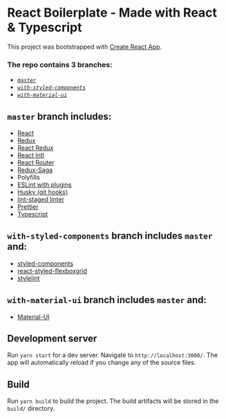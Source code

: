 # React Boilerplate - Made with React & Typescript

This project was bootstrapped with [Create React App](https://github.com/facebook/create-react-app).

### The repo contains 3 branches:

- [_`master`_](https://github.com/stovt/react-boilerplate)
- [_`with-styled-components`_](https://github.com/stovt/react-boilerplate/tree/with-styled-components)
- [_`with-material-ui`_ ](https://github.com/stovt/react-boilerplate/tree/with-material-ui)

## `master` branch includes:

- [React](https://reactjs.org/)
- [Redux](https://github.com/reduxjs/redux)
- [React Redux](https://github.com/reduxjs/react-redux)
- [React Intl](https://github.com/formatjs/react-intl)
- [React Router](https://github.com/ReactTraining/react-router/tree/master/packages/react-router-dom)
- [Redux-Saga](https://github.com/redux-saga/redux-saga)
- Polyfills
- [ESLint with plugins](https://eslint.org/)
- [Husky (git hooks)](https://github.com/typicode/husky)
- [lint-staged linter](https://github.com/okonet/lint-staged)
- [Prettier](https://github.com/prettier/prettier)
- [Typescript](https://www.typescriptlang.org/docs/home.html)

## `with-styled-components` branch includes `master` and:

- [styled-components](https://www.styled-components.com/)
- [react-styled-flexboxgrid](https://github.com/LoicMahieu/react-styled-flexboxgrid)
- [stylelint](https://github.com/stylelint/stylelint)

## `with-material-ui` branch includes `master` and:

- [Material-UI](https://material-ui.com/)

## Development server

Run `yarn start` for a dev server. Navigate to `http://localhost:3000/`. The app will automatically reload if you change any of the source files.

## Build

Run `yarn build` to build the project. The build artifacts will be stored in the `build/` directory.
